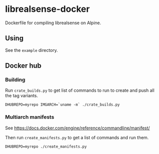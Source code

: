 # librealsense-docker

Dockerfile for compiling librealsense on Alpine.

## Using

See the `example` directory.

## Docker hub

### Building

Run `crate_builds.py` to get list of commands to run to create and push all the tag variants.

    DHUBREPO=myrepo IMGARCH=`uname -m` ./crate_builds.py

### Multiarch manifests

See <https://docs.docker.com/engine/reference/commandline/manifest/>

Then run `create_manifests.py` to get a list of commands and run them.

    DHUBREPO=myrepo ./create_manifests.py
